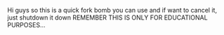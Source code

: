 Hi guys so this is a quick fork bomb you can use and if want to cancel it, just shutdown it down 
REMEMBER THIS IS ONLY FOR EDUCATIONAL PURPOSES...
